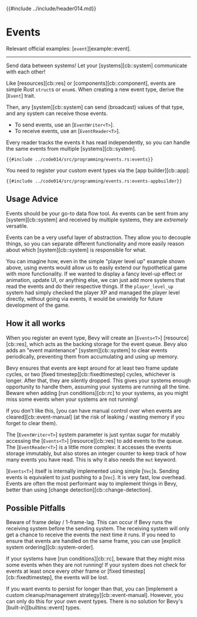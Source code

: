 {{#include ../include/header014.md}}

# Events

Relevant official examples:
[`event`][example::event].

---

Send data between systems! Let your [systems][cb::system] communicate with each other!

Like [resources][cb::res] or [components][cb::component], events are
simple Rust `struct`s or `enum`s. When creating a new event type, derive
the [`Event`] trait.

Then, any [system][cb::system] can send (broadcast) values of that type,
and any system can receive those events.

 - To send events, use an [`EventWriter<T>`].
 - To receive events, use an [`EventReader<T>`].

Every reader tracks the events it has read independently, so you can handle
the same events from multiple [systems][cb::system].

```rust,no_run,noplayground
{{#include ../code014/src/programming/events.rs:events}}
```

You need to register your custom event types via the [app builder][cb::app]:

```rust,no_run,noplayground
{{#include ../code014/src/programming/events.rs:events-appbuilder}}
```

## Usage Advice

Events should be your go-to data flow tool. As events can be sent from any
[system][cb::system] and received by multiple systems, they are *extremely*
versatile.

Events can be a very useful layer of abstraction. They allow you to decouple
things, so you can separate different functionality and more easily reason
about which [system][cb::system] is responsible for what.

You can imagine how, even in the simple "player level up" example shown above,
using events would allow us to easily extend our hypothetical game with more
functionality. If we wanted to display a fancy level-up effect or animation,
update UI, or anything else, we can just add more systems that read the events
and do their respective things. If the `player_level_up` system had simply
checked the player XP and managed the player level directly, without going via
events, it would be unwieldy for future development of the game.

## How it all works

When you register an event type, Bevy will create an [`Events<T>`]
[resource][cb::res], which acts as the backing storage for the event queue. Bevy
also adds an "event maintenance" [system][cb::system] to clear events periodically,
preventing them from accumulating and using up memory.

Bevy ensures that events are kept around for at least two frame update cycles,
or two [fixed timestep][cb::fixedtimestep] cycles, whichever is longer. After
that, they are silently dropped. This gives your systems enough opportunity
to handle them, assuming your systems are running all the time. Beware when
adding [run conditions][cb::rc] to your systems, as you might miss some events
when your systems are not running!

If you don't like this, [you can have manual control over when events are
cleared][cb::event-manual] (at the risk of leaking / wasting memory if you
forget to clear them).

The [`EventWriter<T>`] system parameter is just syntax sugar for mutably
accessing the [`Events<T>`] [resource][cb::res] to add events to the queue. The
[`EventReader<T>`] is a little more complex: it accesses the events storage
immutably, but also stores an integer counter to keep track of how many events
you have read. This is why it also needs the `mut` keyword.

[`Events<T>`] itself is internally implemented using simple [`Vec`]s. Sending
events is equivalent to just pushing to a [`Vec`]. It is very fast,
low overhead. Events are often the most performant way to implement things
in Bevy, better than using [change detection][cb::change-detection].

## Possible Pitfalls

Beware of frame delay / 1-frame-lag. This can occur if Bevy runs the
receiving system before the sending system. The receiving system will only
get a chance to receive the events the next time it runs. If you need to
ensure that events are handled on the same frame, you can use [explicit
system ordering][cb::system-order].

If your systems have [run conditions][cb::rc], beware that they might miss
some events when they are not running! If your system does not check for events
at least once every other frame or [fixed timestep][cb::fixedtimestep], the
events will be lost.

If you want events to persist for longer than that, you can [implement a
custom cleanup/management strategy][cb::event-manual]. However, you can
only do this for your own event types. There is no solution for Bevy's
[built-in][builtins::event] types.
